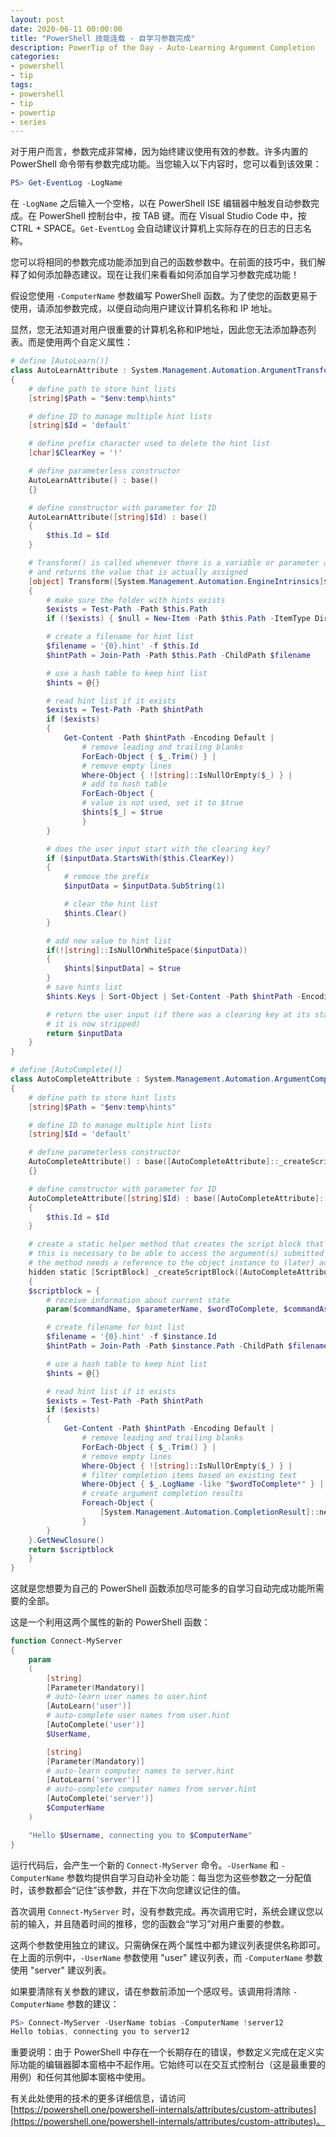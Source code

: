 ```yaml
---
layout: post
date: 2020-06-11 00:00:00
title: "PowerShell 技能连载 - 自学习参数完成"
description: PowerTip of the Day - Auto-Learning Argument Completion
categories:
- powershell
- tip
tags:
- powershell
- tip
- powertip
- series
---
```

对于用户而言，参数完成非常棒，因为始终建议使用有效的参数。许多内置的 PowerShell 命令带有参数完成功能。当您输入以下内容时，您可以看到该效果：

```powershell
PS> Get-EventLog -LogName
```

在 `-LogName` 之后输入一个空格，以在 PowerShell ISE 编辑器中触发自动参数完成。在 PowerShell 控制台中，按 TAB 键。而在 Visual Studio Code 中，按 CTRL + SPACE。`Get-EventLog` 会自动建议计算机上实际存在的日志的日志名称。

您可以将相同的参数完成功能添加到自己的函数参数中。在前面的技巧中，我们解释了如何添加静态建议。现在让我们来看看如何添加自学习参数完成功能！

假设您使用 `-Co​​mputerName` 参数编写 PowerShell 函数。为了使您的函数更易于使用，请添加参数完成，以便自动向用户建议计算机名称和 IP 地址。

显然，您无法知道对用户很重要的计算机名称和IP地址，因此您无法添加静态列表。而是使用两个自定义属性：

```powershell
# define [AutoLearn()]
class AutoLearnAttribute : System.Management.Automation.ArgumentTransformationAttribute
{
    # define path to store hint lists
    [string]$Path = "$env:temp\hints"

    # define ID to manage multiple hint lists
    [string]$Id = 'default'

    # define prefix character used to delete the hint list
    [char]$ClearKey = '!'

    # define parameterless constructor
    AutoLearnAttribute() : base()
    {}

    # define constructor with parameter for ID
    AutoLearnAttribute([string]$Id) : base()
    {
        $this.Id = $Id
    }

    # Transform() is called whenever there is a variable or parameter assignment,
    # and returns the value that is actually assigned
    [object] Transform([System.Management.Automation.EngineIntrinsics]$engineIntrinsics, [object] $inputData)
    {
        # make sure the folder with hints exists
        $exists = Test-Path -Path $this.Path
        if (!$exists) { $null = New-Item -Path $this.Path -ItemType Directory }

        # create a filename for hint list
        $filename = '{0}.hint' -f $this.Id
        $hintPath = Join-Path -Path $this.Path -ChildPath $filename

        # use a hash table to keep hint list
        $hints = @{}

        # read hint list if it exists
        $exists = Test-Path -Path $hintPath
        if ($exists)
        {
            Get-Content -Path $hintPath -Encoding Default |
                # remove leading and trailing blanks
                ForEach-Object { $_.Trim() } |
                # remove empty lines
                Where-Object { ![string]::IsNullOrEmpty($_) } |
                # add to hash table
                ForEach-Object {
                # value is not used, set it to $true
                $hints[$_] = $true
                }
        }

        # does the user input start with the clearing key?
        if ($inputData.StartsWith($this.ClearKey))
        {
            # remove the prefix
            $inputData = $inputData.SubString(1)

            # clear the hint list
            $hints.Clear()
        }

        # add new value to hint list
        if(![string]::IsNullOrWhiteSpace($inputData))
        {
            $hints[$inputData] = $true
        }
        # save hints list
        $hints.Keys | Sort-Object | Set-Content -Path $hintPath -Encoding Default

        # return the user input (if there was a clearing key at its start,
        # it is now stripped)
        return $inputData
    }
}

# define [AutoComplete()]
class AutoCompleteAttribute : System.Management.Automation.ArgumentCompleterAttribute
{
    # define path to store hint lists
    [string]$Path = "$env:temp\hints"

    # define ID to manage multiple hint lists
    [string]$Id = 'default'

    # define parameterless constructor
    AutoCompleteAttribute() : base([AutoCompleteAttribute]::_createScriptBlock($this))
    {}

    # define constructor with parameter for ID
    AutoCompleteAttribute([string]$Id) : base([AutoCompleteAttribute]::_createScriptBlock($this))
    {
        $this.Id = $Id
    }

    # create a static helper method that creates the script block that the base constructor needs
    # this is necessary to be able to access the argument(s) submitted to the constructor
    # the method needs a reference to the object instance to (later) access its optional parameters
    hidden static [ScriptBlock] _createScriptBlock([AutoCompleteAttribute] $instance)
    {
    $scriptblock = {
        # receive information about current state
        param($commandName, $parameterName, $wordToComplete, $commandAst, $fakeBoundParameters)

        # create filename for hint list
        $filename = '{0}.hint' -f $instance.Id
        $hintPath = Join-Path -Path $instance.Path -ChildPath $filename

        # use a hash table to keep hint list
        $hints = @{}

        # read hint list if it exists
        $exists = Test-Path -Path $hintPath
        if ($exists)
        {
            Get-Content -Path $hintPath -Encoding Default |
                # remove leading and trailing blanks
                ForEach-Object { $_.Trim() } |
                # remove empty lines
                Where-Object { ![string]::IsNullOrEmpty($_) } |
                # filter completion items based on existing text
                Where-Object { $_.LogName -like "$wordToComplete*" } |
                # create argument completion results
                Foreach-Object {
                    [System.Management.Automation.CompletionResult]::new($_, $_, 'ParameterValue', $_)
                }
        }
    }.GetNewClosure()
    return $scriptblock
    }
}
```

这就是您想要为自己的 PowerShell 函数添加尽可能多的自学习自动完成功能所需要的全部。

这是一个利用这两个属性的新的 PowerShell 函数：

```powershell
function Connect-MyServer
{
    param
    (
        [string]
        [Parameter(Mandatory)]
        # auto-learn user names to user.hint
        [AutoLearn('user')]
        # auto-complete user names from user.hint
        [AutoComplete('user')]
        $UserName,

        [string]
        [Parameter(Mandatory)]
        # auto-learn computer names to server.hint
        [AutoLearn('server')]
        # auto-complete computer names from server.hint
        [AutoComplete('server')]
        $ComputerName
    )

    "Hello $Username, connecting you to $ComputerName"
}
```

运行代码后，会产生一个新的 `Connect-MyServer` 命令。`-UserName` 和 `-ComputerName` 参数均提供自学习自动补全功能：每当您为这些参数之一分配值时，该参数都会“记住”该参数，并在下次向您建议记住的值。

首次调用 `Connect-MyServer` 时，没有参数完成。再次调用它时，系统会建议您以前的输入，并且随着时间的推移，您的函数会“学习”对用户重要的参数。

这两个参数使用独立的建议。只需确保在两个属性中都为建议列表提供名称即可。在上面的示例中，`-UserName` 参数使用 "user" 建议列表，而 `-ComputerName` 参数使用 "server" 建议列表。

如果要清除有关参数的建议，请在参数前添加一个感叹号。该调用将清除 `-ComputerName` 参数的建议：

```powershell
PS> Connect-MyServer -UserName tobias -ComputerName !server12
Hello tobias, connecting you to server12
```

重要说明：由于 PowerShell 中存在一个长期存在的错误，参数定义完成在定义实际功能的编辑器脚本窗格中不起作用。它始终可以在交互式控制台（这是最重要的用例）和任何其他脚本窗格中使用。

有关此处使用的技术的更多详细信息，请访问 [https://powershell.one/powershell-internals/attributes/custom-attributes](https://powershell.one/powershell-internals/attributes/custom-attributes)。

<!--本文国际来源：[Auto-Learning Argument Completion](https://community.idera.com/database-tools/powershell/powertips/b/tips/posts/auto-learning-argument-completion)-->

